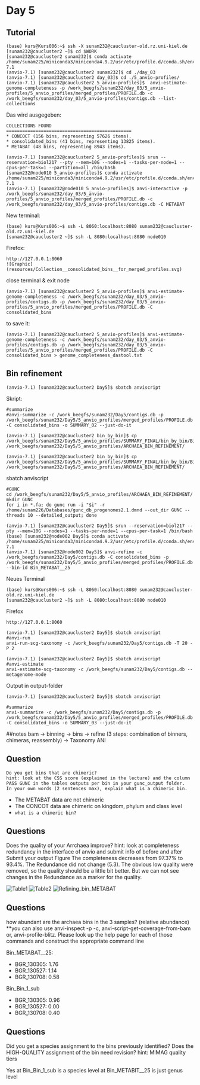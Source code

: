 # Day 5

## Tutorial
```
(base) kurs@Kurs006:~$ ssh -X sunam232@caucluster-old.rz.uni-kiel.de
[sunam232@caucluster2 ~]$ cd $WORK
[sunam232@caucluster2 sunam232]$ conda activate /home/sunam225/miniconda3/miniconda4.9.2/usr/etc/profile.d/conda.sh/envs/anvio-7.1
(anvio-7.1) [sunam232@caucluster2 sunam232]$ cd ./day_03
(anvio-7.1) [sunam232@caucluster2 day_03]$ cd ./5_anvio-profiles/
(anvio-7.1) [sunam232@caucluster2 5_anvio-profiles]$  anvi-estimate-genome-completeness -p /work_beegfs/sunam232/day_03/5_anvio-profiles/5_anvio_profiles/merged_profiles/PROFILE.db -c /work_beegfs/sunam232/day_03/5_anvio-profiles/contigs.db --list-collections
```
Das wird ausgegeben:
```
COLLECTIONS FOUND
===============================================
* CONCOCT (156 bins, representing 57626 items).
* consolidated_bins (41 bins, representing 13825 items).
* METABAT (48 bins, representing 8943 items).
```
```
(anvio-7.1) [sunam232@caucluster2 5_anvio-profiles]$ srun --reservation=biol217 --pty --mem=10G --nodes=1 --tasks-per-node=1 --cpus-per-task=1 --partition=all /bin/bash
[sunam232@node010 5_anvio-profiles]$ conda activate /home/sunam225/miniconda3/miniconda4.9.2/usr/etc/profile.d/conda.sh/envs/anvio-7.1
(anvio-7.1) [sunam232@node010 5_anvio-profiles]$ anvi-interactive -p /work_beegfs/sunam232/day_03/5_anvio-profiles/5_anvio_profiles/merged_profiles/PROFILE.db -c /work_beegfs/sunam232/day_03/5_anvio-profiles/contigs.db -C METABAT
```
New terminal:
```
(base) kurs@Kurs006:~$ ssh -L 8060:localhost:8080 sunam232@caucluster-old.rz.uni-kiel.de
[sunam232@caucluster2 ~]$ ssh -L 8080:localhost:8080 node010
```
Firefox:
```
http://127.0.0.1:8060
![Graphic](resources/Collection__consolidated_bins__for_merged_profiles.svg)
```

close terminal & exit node

```
(anvio-7.1) [sunam232@caucluster2 5_anvio-profiles]$ anvi-estimate-genome-completeness -c /work_beegfs/sunam232/day_03/5_anvio-profiles/contigs.db -p /work_beegfs/sunam232/day_03/5_anvio-profiles/5_anvio_profiles/merged_profiles/PROFILE.db -C consolidated_bins
```
to save it:
```
(anvio-7.1) [sunam232@caucluster2 5_anvio-profiles]$ anvi-estimate-genome-completeness -c /work_beegfs/sunam232/day_03/5_anvio-profiles/contigs.db -p /work_beegfs/sunam232/day_03/5_anvio-profiles/5_anvio_profiles/merged_profiles/PROFILE.db -C consolidated_bins > genome_completeness_dastool.txt 
```

## Bin refinement
```
(anvio-7.1) [sunam232@caucluster2 Day5]$ sbatch anviscript 
```
Skript:
```
#summarize
#anvi-summarize -c /work_beegfs/sunam232/Day5/contigs.db -p /work_beegfs/sunam232/Day5/5_anvio_profiles/merged_profiles/PROFILE.db -C consolidated_bins -o SUMMARY_02 --just-do-it
```
```
(anvio-7.1) [sunam232@caucluster2 bin_by_bin]$ cp /work_beegfs/sunam232/Day5/5_anvio_profiles/SUMMARY_FINAL/bin_by_bin/Bin_METABAT__25/*.fa /work_beegfs/sunam232/Day5/5_anvio_profiles/ARCHAEA_BIN_REFINEMENT/
```
```
(anvio-7.1) [sunam232@caucluster2 bin_by_bin]$ cp /work_beegfs/sunam232/Day5/5_anvio_profiles/SUMMARY_FINAL/bin_by_bin/Bin_Bin_1_sub/*.fa /work_beegfs/sunam232/Day5/5_anvio_profiles/ARCHAEA_BIN_REFINEMENT/
```
sbatch anviscript 
```
#GUNC
cd /work_beegfs/sunam232/Day5/5_anvio_profiles/ARCHAEA_BIN_REFINEMENT/
mkdir GUNC
for i in *.fa; do gunc run -i "$i" -r /home/sunam226/Databases/gunc_db_progenomes2.1.dmnd --out_dir GUNC --threads 10 --detailed_output; done
```
```
(anvio-7.1) [sunam232@caucluster2 Day5]$ srun --reservation=biol217 --pty --mem=10G --nodes=1 --tasks-per-node=1 --cpus-per-task=1 /bin/bash
(base) [sunam232@node002 Day5]$ conda activate /home/sunam225/miniconda3/miniconda4.9.2/usr/etc/profile.d/conda.sh/envs/anvio-7.1
(anvio-7.1) [sunam232@node002 Day5]$ anvi-refine -c /work_beegfs/sunam232/Day5/contigs.db -C consolidated_bins -p /work_beegfs/sunam232/Day5/5_anvio_profiles/merged_profiles/PROFILE.db --bin-id Bin_METABAT__25
```
Neues Terminal
```
(base) kurs@Kurs006:~$ ssh -L 8060:localhost:8080 sunam232@caucluster-old.rz.uni-kiel.de
[sunam232@caucluster2 ~]$ ssh -L 8080:localhost:8080 node010
```
Firefox
```
http://127.0.0.1:8060
```
```
(anvio-7.1) [sunam232@caucluster2 Day5]$ sbatch anviscript 
#anvi-run
anvi-run-scg-taxonomy -c /work_beegfs/sunam232/Day5/contigs.db -T 20 -P 2
```
```
(anvio-7.1) [sunam232@caucluster2 Day5]$ sbatch anviscript 
#anvi-estimate
anvi-estimate-scg-taxonomy -c /work_beegfs/sunam232/Day5/contigs.db --metagenome-mode
```
Output in output-folder
```
(anvio-7.1) [sunam232@caucluster2 Day5]$ sbatch anviscript 
```
```
#summarize
anvi-summarize -c /work_beegfs/sunam232/Day5/contigs.db -p /work_beegfs/sunam232/Day5/5_anvio_profiles/merged_profiles/PROFILE.db -C consolidated_bins -o SUMMARY_03 --just-do-it
```
##notes
bam -> binning -> bins -> refine (3 steps: combination of binners, chimeras, reassembly) -> Taxonomy ANI 



## Question

    Do you get bins that are chimeric?
    hint: look at the CSS score (explained in the lecture) and the column PASS GUNC in the tables outputs per bin in your gunc_output folder.
    In your own words (2 sentences max), explain what is a chimeric bin.

  - The METABAT data are not chimeric
  - The CONCOT data are chimeric on kingdom, phylum and class level
  - `what is a chimeric bin?`



## Questions

Does the quality of your Arrchaea improve?
hint: look at completeness redundancy in the interface of anvio and submit info of before and after
Submit your output Figure
The completeness decreases from 97.37% to 93.4%. The Redundance did not change (5.3). The obvious low quality were removed, so the quality should be a little bit better. But we can not see changes in the Redundance as a marker for the quality.

![Table1](resources/Table_Bin_Bin.png)
![Table2](resources/Table_Bin_METABAT.png)
![Refining_bin_METABAT](resources/Refining_Bin_METABAT__25_from__consolidated_bins_.svg)



## Questions

how abundant are the archaea bins in the 3 samples? (relative abundance)
**you can also use anvi-inspect -p -c, anvi-script-get-coverage-from-bam or, anvi-profile-blitz. Please look up the help page for each of those commands and construct the appropriate command line

Bin_METABAT__25:
- BGR_130305: 1.76
- BGR_130527: 1.14
- BGR_130708: 0.58

Bin_Bin_1_sub
- BGR_130305: 0.96
- BGR_130527: 0.00
- BGR_130708: 0.40



## Questions

Did you get a species assignment to the
bins previously identified?
Does the HIGH-QUALITY assignment of the bin need revision?
hint: MIMAG quality tiers

Yes at Bin_Bin_1_sub is a species level
at Bin_METABIT__25 is just genus level
